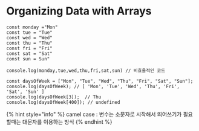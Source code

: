 # Organizing Data with Arrays

```text
const monday ="Mon"
const tue = "Tue"
const wed = "Wed"
const thu = "Thu"
const fri = "Fri"
const sat = "Sat"
const sun = Sun"

console.log(monday,tue,wed,thu,fri,sat,sun) // 비효울적인 코드 
```

```text
const daysOfWeek = ["Mon", "Tue", "Wed", "Thu", "Fri", "Sat", "Sun"];
console.log(daysOfWeek); // [ 'Mon', 'Tue', 'Wed', 'Thu', 'Fri', 'Sat', 'Sun' ]
console.log(daysOfWeek[3]);  // Thu
console.log(daysOfWeek[400]); // undefined
```

{% hint style="info" %}
camel case : 변수는 소문자로 시작해서 띄어쓰기가 필요할때는 대문자를 이용하는 방식
{% endhint %}

